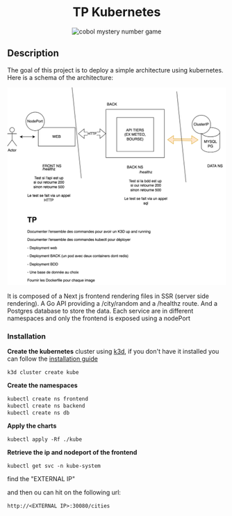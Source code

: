 <div align="center">
<h1>TP Kubernetes</h1>
<img src="https://i.pinimg.com/originals/90/ff/6f/90ff6fe1fa93ee8abb993fbcdf80b7a8.gif" alt="cobol mystery number game" style="width: 500px"/>
</div>

## Description

The goal of this project is to deploy a simple architecture using kubernetes. Here is a schema of the architecture:

![schema](./readme-asset/do3.png)

It is composed of a Next js frontend rendering files in SSR (server side rendering). A Go API providing a /city/random and a /healthz route. And a Postgres database to store the data.
Each service are in different namespaces and only the frontend is exposed using a nodePort

### Installation

**Create the kubernetes** cluster using [k3d](https://k3d.io/v5.5.1/), if you don't have it installed you can follow the [installation guide](https://k3d.io/v5.5.1/#installation)

```
k3d cluster create kube
```

**Create the namespaces**

```
kubectl create ns frontend
kubectl create ns backend
kubectl create ns db
```

**Apply the charts**

```
kubectl apply -Rf ./kube
```

**Retrieve the ip and nodeport of the frontend**

```
kubectl get svc -n kube-system
```

find the "EXTERNAL IP"

and then ou can hit on the following url:

```
http://<EXTERNAL IP>:30080/cities
```
